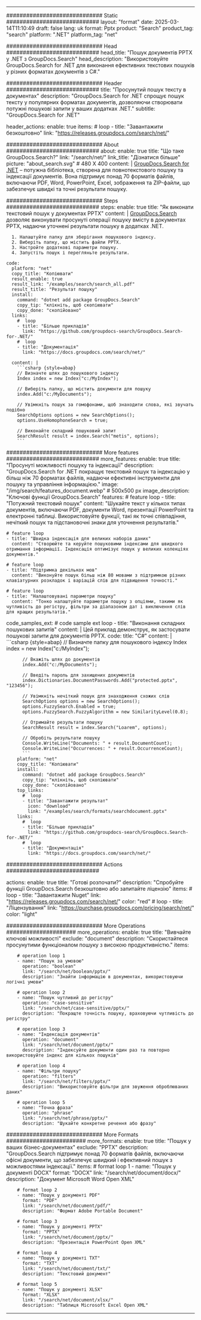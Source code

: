 
---
############################# Static ############################
layout: "format"
date:  2025-03-14T11:10:49
draft: false
lang: uk
format: Pptx
product: "Search"
product_tag: "search"
platform: ".NET"
platform_tag: "net"

############################# Head ############################
head_title: "Пошук документів PPTX у .NET з GroupDocs.Search"
head_description: "Використовуйте GroupDocs.Search for .NET для виконання ефективних текстових пошуків у різних форматах документів з C#."

############################# Header ############################
title: "Просунутий пошук тексту в документах" 
description: "GroupDocs.Search for .NET спрощує пошук тексту у популярних форматах документів, дозволяючи створювати потужні пошукові запити у ваших додатках .NET."
subtitle: "GroupDocs.Search for .NET" 

header_actions:
  enable: true
  items:
    #  loop
    - title: "Завантажити безкоштовно"
      link: "https://releases.groupdocs.com/search/net/"
      
############################# About ############################
about:
    enable: true
    title: "Що таке GroupDocs.Search?"
    link: "/search/net/"
    link_title: "Дізнатися більше"
    picture: "about_search.svg" # 480 X 400
    content: |
       [GroupDocs.Search for .NET](/search/net/) – потужна бібліотека, створена для повнотекстового пошуку та індексації документів. Вона підтримує понад 70 форматів файлів, включаючи PDF, Word, PowerPoint, Excel, зображення та ZIP-файли, що забезпечує швидкі та точні результати пошуку.

############################# Steps ############################
steps:
    enable: true
    title: "Як виконати текстовий пошук у документах PPTX"
    content: |
      [GroupDocs.Search](/search/net/) дозволяє виконувати просунуті операції пошуку вмісту в документах PPTX, надаючи уточнені результати пошуку в додатках .NET.
      
      1. Налаштуйте папку для зберігання пошукового індексу.
      2. Виберіть папку, що містить файли PPTX.
      3. Настройте додаткові параметри пошуку.
      4. Запустіть пошук і перегляньте результати.
   
    code:
      platform: "net"
      copy_title: "Копіювати"
      result_enable: true
      result_link: "/examples/search/search_all.pdf"
      result_title: "Результат пошуку"
      install:
        command: "dotnet add package GroupDocs.Search"
        copy_tip: "клікніть, щоб скопіювати"
        copy_done: "скопійовано"
      links:
        #  loop
        - title: "Більше прикладів"
          link: "https://github.com/groupdocs-search/GroupDocs.Search-for-.NET/"
        #  loop
        - title: "Документація"
          link: "https://docs.groupdocs.com/search/net/"
          
      content: |
        ```csharp {style=abap}
        // Визначте шлях до пошукового індексу
        Index index = new Index("c:/MyIndex");

        // Виберіть папку, що містить документи для пошуку
        index.Add("c:/MyDocuments");

        // Увімкніть пошук за гомофонами, щоб знаходити слова, які звучать подібно
        SearchOptions options = new SearchOptions();
        options.UseHomophoneSearch = true;

        // Виконайте складний пошуковий запит
        SearchResult result = index.Search("metis", options);
        ```            

############################# More features ############################
more_features:
  enable: true
  title: "Просунуті можливості пошуку та індексації"
  description: "GroupDocs.Search for .NET покращує текстовий пошук та індексацію у більш ніж 70 форматах файлів, надаючи ефективні інструменти для пошуку та управління інформацією."
  image: "/img/search/features_document.webp" # 500x500 px
  image_description: "Ключові функції GroupDocs.Search"
  features:
    # feature loop
    - title: "Потужний текстовий пошук"
      content: "Шукайте текст у кількох типах документів, включаючи PDF, документи Word, презентації PowerPoint та електронні таблиці. Використовуйте функції, такі як точні співпадіння, нечіткий пошук та підстановочні знаки для уточнення результатів."

    # feature loop
    - title: "Швидка індексація для великих наборів даних"
      content: "Створюйте та керуйте пошуковими індексами для швидкого отримання інформації. Індексація оптимізує пошук у великих колекціях документів."

    # feature loop
    - title: "Підтримка декількох мов"
      content: "Виконуйте пошук більш ніж 80 мовами з підтримкою різних клавіатурних розкладок і варіацій слів для підвищення точності."

    # feature loop
    - title: "Налаштовувані параметри пошуку"
      content: "Тонко налаштуйте параметри пошуку з опціями, такими як чутливість до регістру, фільтри за діапазоном дат і виключення слів для кращих результатів."
      
  code_samples_ext:
    # code sample ext loop
    - title: "Виконання складних пошукових запитів"
      content: |
        Цей приклад демонструє, як застосувати пошукові запити для документів PPTX.
      code:
        title: "C#"
        content: |
          ```csharp {style=abap}
          // Визначте папку для пошукового індексу
          Index index = new Index("c:/MyIndex");
              
          // Вкажіть шлях до документів
          index.Add("c:/MyDocuments");

          // Введіть пароль для захищених документів
          index.Dictionaries.DocumentPasswords.Add("protected.pptx", "123456");

          // Увімкніть нечіткий пошук для знаходження схожих слів
          SearchOptions options = new SearchOptions();
          options.FuzzySearch.Enabled = true;
          options.FuzzySearch.FuzzyAlgorithm = new SimilarityLevel(0.8);

          // Отримайте результати пошуку
          SearchResult result = index.Search("Loarem", options);
          
          // Обробіть результати пошуку
          Console.WriteLine("Documents: " + result.DocumentCount);
          Console.WriteLine("Occurrences: " + result.OccurrenceCount);
          ```
        platform: "net"
        copy_title: "Копіювати"
        install:
          command: "dotnet add package GroupDocs.Search"
          copy_tip: "клікніть, щоб скопіювати"
          copy_done: "скопійовано"
        top_links:
          #  loop
          - title: "Завантажити результат"
            icon: "download"
            link: "/examples/search/formats/searchdocument.pptx"
        links:
          #  loop
          - title: "Більше прикладів"
            link: "https://github.com/groupdocs-search/GroupDocs.Search-for-.NET/"
          #  loop
          - title: "Документація"
            link: "https://docs.groupdocs.com/search/net/"
            

            


############################# Actions ############################

actions:
  enable: true
  title: "Готові розпочати?"
  description: "Спробуйте функції GroupDocs.Search безкоштовно або запитайте ліцензію"
  items:
    #  loop
    - title: "Завантажити Nuget"
      link: "https://releases.groupdocs.com/search/net/"
      color: "red"
        #  loop
    - title: "Ліцензування"
      link: "https://purchase.groupdocs.com/pricing/search/net/"
      color: "light"


############################# More Operations #####################
more_operations:
    enable: true
    title: "Вивчайте ключові можливості"
    exclude: "document"
    description: "Скористайтеся просунутими функціоналом пошуку з високою продуктивністю."
    items: 
          
        # operation loop 1
        - name: "Пошук за умовою"
          operation: "boolean"
          link: "/search/net/boolean/pptx/"
          description: "Знайти інформацію в документах, використовуючи логічні умови"

        # operation loop 2
        - name: "Пошук чутливий до регістру"
          operation: "case-sensitive"
          link: "/search/net/case-sensitive/pptx/"
          description: "Покращте точність пошуку, враховуючи чутливість до регістру"

        # operation loop 3
        - name: "Індексація документів"
          operation: "document"
          link: "/search/net/document/pptx/"
          description: "Індексуйте документи один раз та повторно використовуйте індекс для кількох пошуків"

        # operation loop 4
        - name: "Фільтри пошуку"
          operation: "filters"
          link: "/search/net/filters/pptx/"
          description: "Використовуйте фільтри для звуження оброблюваних даних"

        # operation loop 5
        - name: "Точна фраза"
          operation: "phrase"
          link: "/search/net/phrase/pptx/"
          description: "Шукайте конкретне речення або фразу"
          
        
          
############################# More Formats ########################
more_formats:
    enable: true
    title: "Пошук у ваших бізнес-документах"
    exclude: "PPTX"
    description: "GroupDocs.Search підтримує понад 70 форматів файлів, включаючи офісні документи, що забезпечує швидкий і ефективний пошук з можливостями індексації."
    items: 
        # format loop 1
        - name: "Пошук у документі DOCX"
          format: "DOCX"
          link: "/search/net/document/docx/"
          description: "Документ Microsoft Word Open XML"
          
        # format loop 2
        - name: "Пошук у документі PDF"
          format: "PDF"
          link: "/search/net/document/pdf/"
          description: "Формат Adobe Portable Document"
          
        # format loop 3
        - name: "Пошук у документі PPTX"
          format: "PPTX"
          link: "/search/net/document/pptx/"
          description: "Презентація PowerPoint Open XML"

        # format loop 4
        - name: "Пошук у документі TXT"
          format: "TXT"
          link: "/search/net/document/txt/"
          description: "Текстовий документ"
          
        # format loop 5
        - name: "Пошук у документі XLSX"
          format: "XLSX"
          link: "/search/net/document/xlsx/"
          description: "Таблиця Microsoft Excel Open XML"
  

---